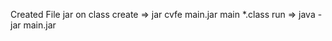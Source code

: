 Created File jar on class
    create => jar cvfe main.jar main *.class
    run => java -jar main.jar

